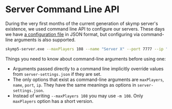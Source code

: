 # Server Command Line API

During the very first months of the current generation of skymp server's existence, we used command line API to configure our servers. These days we have [a configuration file](docs_server_configuration_reference.md) in JSON format, but configuring via command-line arguments is also supported.

```bash
skymp5-server.exe --maxPlayers 108 --name "Server X" --port 7777 --ip "127.0.0.1"
```

Things you need to know about command-line arguments before using one:

- Arguments passed directly to a command line implicitly override values from `server-settings.json` if they are set.
- The only options that exist as command-line arguments are `maxPlayers`, `name`, `port`, `ip`. They have the same meanings as options in `server-settings.json`.
- Instead of writing `--maxPlayers 108` you may use `-m 108`. Only `maxPlayers` option has a short version.
